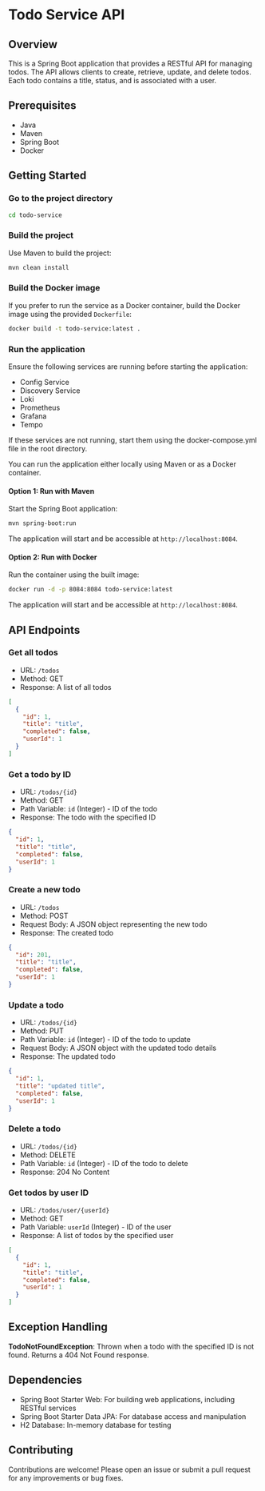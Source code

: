 # Todo Service API

## Overview

This is a Spring Boot application that provides a RESTful API for managing todos. The API allows clients to create,
retrieve, update, and delete todos. Each todo contains a title, status, and is associated with a user.

## Prerequisites

- Java
- Maven
- Spring Boot
- Docker

## Getting Started

### Go to the project directory

```bash
cd todo-service
```

### Build the project

Use Maven to build the project:

```bash
mvn clean install
```

### Build the Docker image

If you prefer to run the service as a Docker container, build the Docker image using the provided `Dockerfile`:

```bash
docker build -t todo-service:latest .
```

### Run the application

Ensure the following services are running before starting the application:

- Config Service
- Discovery Service
- Loki
- Prometheus
- Grafana
- Tempo

If these services are not running, start them using the docker-compose.yml file in the root directory.

You can run the application either locally using Maven or as a Docker container.

#### Option 1: Run with Maven

Start the Spring Boot application:

```bash
mvn spring-boot:run
```

The application will start and be accessible at `http://localhost:8084`.

#### Option 2: Run with Docker

Run the container using the built image:

```bash
docker run -d -p 8084:8084 todo-service:latest
```

The application will start and be accessible at `http://localhost:8084`.

## API Endpoints

### Get all todos

- URL: `/todos`
- Method: GET
- Response: A list of all todos

```json
[
  {
    "id": 1,
    "title": "title",
    "completed": false,
    "userId": 1
  }
]
```

### Get a todo by ID

- URL: `/todos/{id}`
- Method: GET
- Path Variable: `id` (Integer) - ID of the todo
- Response: The todo with the specified ID

```json
{
  "id": 1,
  "title": "title",
  "completed": false,
  "userId": 1
}
```

### Create a new todo

- URL: `/todos`
- Method: POST
- Request Body: A JSON object representing the new todo
- Response: The created todo

```json
{
  "id": 201,
  "title": "title",
  "completed": false,
  "userId": 1
}
```

### Update a todo

- URL: `/todos/{id}`
- Method: PUT
- Path Variable: `id` (Integer) - ID of the todo to update
- Request Body: A JSON object with the updated todo details
- Response: The updated todo

```json
{
  "id": 1,
  "title": "updated title",
  "completed": false,
  "userId": 1
}
```

### Delete a todo

- URL: `/todos/{id}`
- Method: DELETE
- Path Variable: `id` (Integer) - ID of the todo to delete
- Response: 204 No Content

### Get todos by user ID

- URL: `/todos/user/{userId}`
- Method: GET
- Path Variable: `userId` (Integer) - ID of the user
- Response: A list of todos by the specified user

```json
[
  {
    "id": 1,
    "title": "title",
    "completed": false,
    "userId": 1
  }
]
```

## Exception Handling

**TodoNotFoundException**: Thrown when a todo with the specified ID is not found. Returns a 404 Not Found response.

## Dependencies

- Spring Boot Starter Web: For building web applications, including RESTful services
- Spring Boot Starter Data JPA: For database access and manipulation
- H2 Database: In-memory database for testing

## Contributing

Contributions are welcome! Please open an issue or submit a pull request for any improvements or bug fixes.
